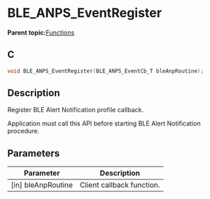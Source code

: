 # BLE\_ANPS\_EventRegister

**Parent topic:**[Functions](GUID-37FC87C4-D5D7-4E4F-B857-934E83BC1494.md)

## C

```c
void BLE_ANPS_EventRegister(BLE_ANPS_EventCb_T bleAnpRoutine);
```

## Description

Register BLE Alert Notification profile callback.

Application must call this API before starting BLE Alert Notification procedure.

## Parameters

|Parameter|Description|
|---------|-----------|
|\[in\] bleAnpRoutine|Client callback function.|

